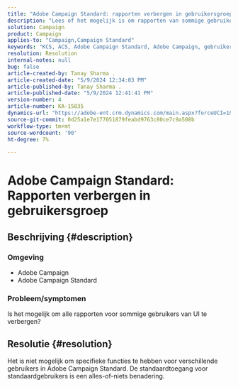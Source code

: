 ```yaml
---
title: "Adobe Campaign Standard: rapporten verbergen in gebruikersgroep"
description: "Lees of het mogelijk is om rapporten van sommige gebruikers in Adobe Campaign Standard te verbergen."
solution: Campaign
product: Campaign
applies-to: "Campaign,Campaign Standard"
keywords: "KCS, ACS, Adobe Campaign Standard, Adobe Campaign, gebruikersgroep, rapporten verbergen, Veelgestelde vragen"
resolution: Resolution
internal-notes: null
bug: false
article-created-by: Tanay Sharma .
article-created-date: "5/9/2024 12:34:03 PM"
article-published-by: Tanay Sharma .
article-published-date: "5/9/2024 12:41:41 PM"
version-number: 4
article-number: KA-15835
dynamics-url: "https://adobe-ent.crm.dynamics.com/main.aspx?forceUCI=1&pagetype=entityrecord&etn=knowledgearticle&id=1108b866-000e-ef11-9f89-000d3a345e57"
source-git-commit: 0d25a1e7e177051879feabd9763c80ce7c9a508b
workflow-type: tm+mt
source-wordcount: '90'
ht-degree: 7%

---
```


# Adobe Campaign Standard: Rapporten verbergen in gebruikersgroep

## Beschrijving {#description}


### Omgeving

- Adobe Campaign
- Adobe Campaign Standard


### Probleem/symptomen

Is het mogelijk om alle rapporten voor sommige gebruikers van UI te verbergen?


## Resolutie {#resolution}


Het is niet mogelijk om specifieke functies te hebben voor verschillende gebruikers in Adobe Campaign Standard. De standaardtoegang voor standaardgebruikers is een alles-of-niets benadering.
